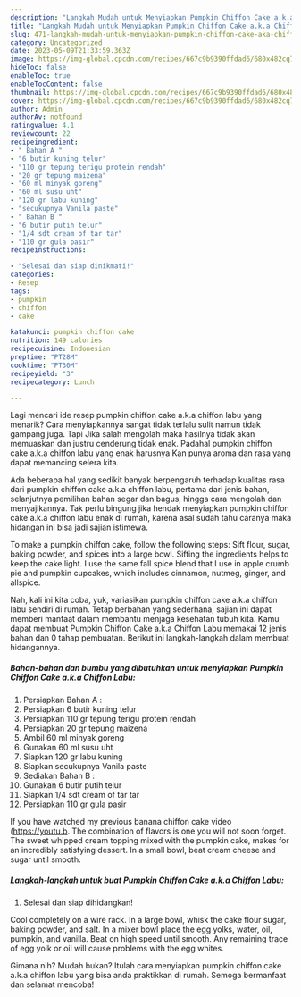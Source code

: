 ```yaml
---
description: "Langkah Mudah untuk Menyiapkan Pumpkin Chiffon Cake a.k.a Chiffon Labu yang Lezat"
title: "Langkah Mudah untuk Menyiapkan Pumpkin Chiffon Cake a.k.a Chiffon Labu yang Lezat"
slug: 471-langkah-mudah-untuk-menyiapkan-pumpkin-chiffon-cake-aka-chiffon-labu-yang-lezat
category: Uncategorized
date: 2023-05-09T21:33:59.363Z
image: https://img-global.cpcdn.com/recipes/667c9b9390ffdad6/680x482cq70/pumpkin-chiffon-cake-aka-chiffon-labu-foto-resep-utama.jpg
hideToc: false
enableToc: true
enableTocContent: false
thumbnail: https://img-global.cpcdn.com/recipes/667c9b9390ffdad6/680x482cq70/pumpkin-chiffon-cake-aka-chiffon-labu-foto-resep-utama.jpg
cover: https://img-global.cpcdn.com/recipes/667c9b9390ffdad6/680x482cq70/pumpkin-chiffon-cake-aka-chiffon-labu-foto-resep-utama.jpg
author: Admin
authorAv: notfound
ratingvalue: 4.1
reviewcount: 22
recipeingredient:
- " Bahan A "
- "6 butir kuning telur"
- "110 gr tepung terigu protein rendah"
- "20 gr tepung maizena"
- "60 ml minyak goreng"
- "60 ml susu uht"
- "120 gr labu kuning"
- "secukupnya Vanila paste"
- " Bahan B "
- "6 butir putih telur"
- "1/4 sdt cream of tar tar"
- "110 gr gula pasir"
recipeinstructions:

- "Selesai dan siap dinikmati!"
categories:
- Resep
tags:
- pumpkin
- chiffon
- cake

katakunci: pumpkin chiffon cake 
nutrition: 149 calories
recipecuisine: Indonesian
preptime: "PT28M"
cooktime: "PT30M"
recipeyield: "3"
recipecategory: Lunch

---
```



Lagi mencari ide resep pumpkin chiffon cake a.k.a chiffon labu yang menarik? Cara menyiapkannya sangat tidak terlalu sulit namun tidak gampang juga. Tapi Jika salah mengolah maka hasilnya tidak akan memuaskan dan justru cenderung tidak enak. Padahal pumpkin chiffon cake a.k.a chiffon labu yang enak harusnya Kan punya aroma dan rasa yang dapat memancing selera kita.


Ada beberapa hal yang sedikit banyak berpengaruh terhadap kualitas rasa dari pumpkin chiffon cake a.k.a chiffon labu, pertama dari jenis bahan, selanjutnya pemilihan bahan segar dan bagus, hingga cara mengolah dan menyajikannya. Tak perlu bingung jika hendak menyiapkan pumpkin chiffon cake a.k.a chiffon labu enak di rumah, karena asal sudah tahu caranya maka hidangan ini bisa jadi sajian istimewa.

To make a pumpkin chiffon cake, follow the following steps: Sift flour, sugar, baking powder, and spices into a large bowl. Sifting the ingredients helps to keep the cake light. I use the same fall spice blend that I use in apple crumb pie and pumpkin cupcakes, which includes cinnamon, nutmeg, ginger, and allspice.


Nah, kali ini kita coba, yuk, variasikan pumpkin chiffon cake a.k.a chiffon labu sendiri di rumah. Tetap berbahan yang sederhana, sajian ini dapat memberi manfaat dalam membantu menjaga kesehatan tubuh kita. Kamu dapat membuat Pumpkin Chiffon Cake a.k.a Chiffon Labu memakai 12 jenis bahan dan 0 tahap pembuatan. Berikut ini langkah-langkah dalam membuat hidangannya.

<!--inarticleads1-->

##### Bahan-bahan dan bumbu yang dibutuhkan untuk menyiapkan Pumpkin Chiffon Cake a.k.a Chiffon Labu:

1. Persiapkan  Bahan A :
1. Persiapkan 6 butir kuning telur
1. Persiapkan 110 gr tepung terigu protein rendah
1. Persiapkan 20 gr tepung maizena
1. Ambil 60 ml minyak goreng
1. Gunakan 60 ml susu uht
1. Siapkan 120 gr labu kuning
1. Siapkan secukupnya Vanila paste
1. Sediakan  Bahan B :
1. Gunakan 6 butir putih telur
1. Siapkan 1/4 sdt cream of tar tar
1. Persiapkan 110 gr gula pasir


If you have watched my previous banana chiffon cake video (https://youtu.b. The combination of flavors is one you will not soon forget. The sweet whipped cream topping mixed with the pumpkin cake, makes for an incredibly satisfying dessert. In a small bowl, beat cream cheese and sugar until smooth. 

<!--inarticleads2-->

##### Langkah-langkah untuk buat Pumpkin Chiffon Cake a.k.a Chiffon Labu:


1. Selesai dan siap dihidangkan!

Cool completely on a wire rack. In a large bowl, whisk the cake flour sugar, baking powder, and salt. In a mixer bowl place the egg yolks, water, oil, pumpkin, and vanilla. Beat on high speed until smooth. Any remaining trace of egg yolk or oil will cause problems with the egg whites. 

Gimana nih? Mudah bukan? Itulah cara menyiapkan pumpkin chiffon cake a.k.a chiffon labu yang bisa anda praktikkan di rumah. Semoga bermanfaat dan selamat mencoba!
